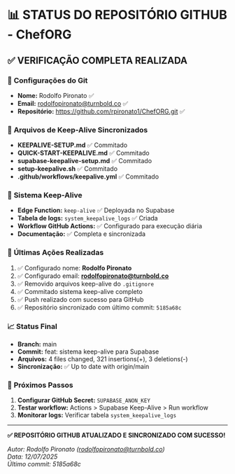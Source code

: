 # 📊 STATUS DO REPOSITÓRIO GITHUB - ChefORG

## ✅ **VERIFICAÇÃO COMPLETA REALIZADA**

### 🔧 **Configurações do Git**

- **Nome:** Rodolfo Pironato ✅
- **Email:** rodolfopironato@turnbold.co ✅
- **Repositório:** https://github.com/rpironato1/ChefORG.git ✅

### 📁 **Arquivos de Keep-Alive Sincronizados**

- **KEEPALIVE-SETUP.md** ✅ Commitado
- **QUICK-START-KEEPALIVE.md** ✅ Commitado
- **supabase-keepalive-setup.md** ✅ Commitado
- **setup-keepalive.sh** ✅ Commitado
- **.github/workflows/keepalive.yml** ✅ Commitado

### 🎯 **Sistema Keep-Alive**

- **Edge Function:** `keep-alive` ✅ Deployada no Supabase
- **Tabela de logs:** `system_keepalive_logs` ✅ Criada
- **Workflow GitHub Actions:** ✅ Configurado para execução diária
- **Documentação:** ✅ Completa e sincronizada

### 🔄 **Últimas Ações Realizadas**

1. ✅ Configurado nome: **Rodolfo Pironato**
2. ✅ Configurado email: **rodolfopironato@turnbold.co**
3. ✅ Removido arquivos keep-alive do `.gitignore`
4. ✅ Commitado sistema keep-alive completo
5. ✅ Push realizado com sucesso para GitHub
6. ✅ Repositório sincronizado com último commit: `5185a68c`

### 📈 **Status Final**

- **Branch:** main
- **Commit:** feat: sistema keep-alive para Supabase
- **Arquivos:** 4 files changed, 321 insertions(+), 3 deletions(-)
- **Sincronização:** ✅ Up to date with origin/main

### 🎉 **Próximos Passos**

1. **Configurar GitHub Secret:** `SUPABASE_ANON_KEY`
2. **Testar workflow:** Actions > Supabase Keep-Alive > Run workflow
3. **Monitorar logs:** Verificar tabela `system_keepalive_logs`

---

**✅ REPOSITÓRIO GITHUB ATUALIZADO E SINCRONIZADO COM SUCESSO!**

_Autor: Rodolfo Pironato (rodolfopironato@turnbold.co)_  
_Data: 12/07/2025_  
_Último commit: 5185a68c_
